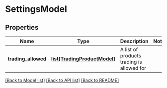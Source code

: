 # SettingsModel

## Properties
Name | Type | Description | Notes
------------ | ------------- | ------------- | -------------
**trading_allowed** | [**list[TradingProductModel]**](TradingProductModel.md) | A list of products trading is allowed for | 

[[Back to Model list]](../README.md#documentation-for-models) [[Back to API list]](../README.md#documentation-for-api-endpoints) [[Back to README]](../README.md)


